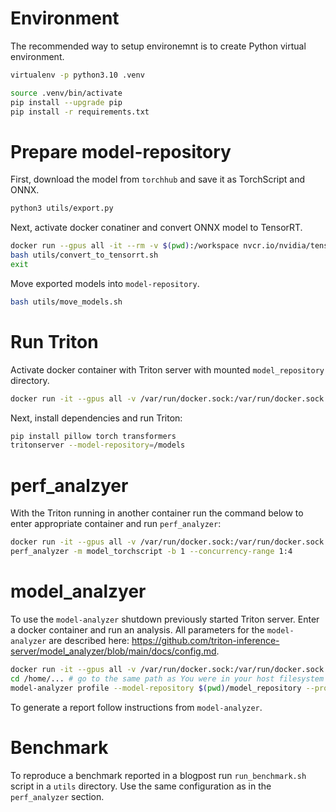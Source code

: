 # Environment

The recommended way to setup environemnt is to create Python
virtual environment.
```bash
virtualenv -p python3.10 .venv
```

```bash
source .venv/bin/activate
pip install --upgrade pip
pip install -r requirements.txt
```

# Prepare model-repository

First, download the model from `torchhub` and save it as TorchScript and ONNX.
```bash
python3 utils/export.py
```

Next, activate docker conatiner and convert ONNX model to TensorRT.
```bash
docker run --gpus all -it --rm -v $(pwd):/workspace nvcr.io/nvidia/tensorrt:22.04-py3
bash utils/convert_to_tensorrt.sh
exit
```

Move exported models into `model-repository`.
```bash
bash utils/move_models.sh
```

# Run Triton

Activate docker container with Triton server with mounted `model_repository` directory.

```bash
docker run -it --gpus all -v /var/run/docker.sock:/var/run/docker.sock -v $(pwd)/model_repository:/models --shm-size 1024m --net=host nvcr.io/nvidia/tritonserver:22.04-py3
```

Next, install dependencies and run Triton:

```bash
pip install pillow torch transformers
tritonserver --model-repository=/models
```

# perf_analzyer

With the Triton running in another container run the command below to enter
appropriate container and run `perf_analyzer`:

```bash
docker run -it --gpus all -v /var/run/docker.sock:/var/run/docker.sock -v $(pwd):/workspace --net=host nvcr.io/nvidia/tritonserver:22.04-py3-sdk
perf_analyzer -m model_torchscript -b 1 --concurrency-range 1:4
```

# model_analzyer

To use the `model-analyzer` shutdown previously started Triton server.
Enter a docker container and run an analysis. All parameters for the
`model-analyzer` are described here:
https://github.com/triton-inference-server/model_analyzer/blob/main/docs/config.md.

```bash
docker run -it --gpus all -v /var/run/docker.sock:/var/run/docker.sock -v $(pwd):$(pwd) --shm-size 1024m --net=host nvcr.io/nvidia/tritonserver:22.04-py3-sdk
cd /home/... # go to the same path as You were in your host filesystem
model-analyzer profile --model-repository $(pwd)/model_repository --profile-models model_onnx --triton-launch-mode=docker --output-model-repository-path $(pwd)/output/ -f perf.yaml --override-output-model-repository
```

To generate a report follow instructions from `model-analyzer`.

# Benchmark

To reproduce a benchmark reported in a blogpost run `run_benchmark.sh`
script in a `utils` directory. Use the same configuration as in the
`perf_analyzer` section.
